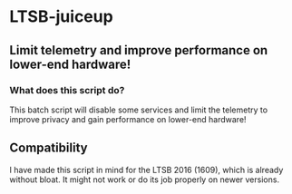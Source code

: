 # LTSB-juiceup
## Limit telemetry and improve performance on lower-end hardware!


### What does this script do?
This batch script will disable some services and limit the telemetry to improve privacy and gain performance on lower-end hardware!


## Compatibility
I have made this script in mind for the LTSB 2016 (1609), which is already without bloat. It might not work or do its job properly on newer versions.
